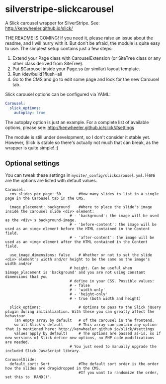 # silverstripe-slickcarousel
A Slick carousel wrapper for SilverStripe. See: http://kenwheeler.github.io/slick/

THE README IS COMING! If you need it, please raise an issue about the readme, and I will hurry with it. But don't be afraid, the module is quite easy to use. The simplest setup contains just a few steps:

1. Extend your Page class with CarouselExtension (or SiteTree class or any other class derived from SiteTree).
2. Put $Carousel inside your Page.ss (or similar) layout template.
3. Run /dev/build?flush=all
4. Go to the CMS and go to edit some page and look for the new Carousel tab.

Slick carousel options can be configured via YAML:

```YAML
Carousel:
  slick_options:
    autoplay: true
```

The autoplay option is just an example. For a complete list of available options, please see: http://kenwheeler.github.io/slick/#settings

The module is still under development, so I don't consider it stable yet. However, Slick is stable so there's actually not much that can break, as the wrapper is quite simple! :)


## Optional settings

You can tweak these settings in `mysite/_config/slickcarousel.yml`. Here are the options are listed with default values.

```
Carousel:
  cms_slides_per_page: 50        #How many slides to list in a single page in the Carousel tab in the CMS.
  
  image_placement: background    #Where to place the slide's image inside the carousel slide <div> element:
	                         # - 'background': the image will be used as the <div>'s background-image.
	                         # - 'before-content': the image will be used as an <img> element before the HTML contained in the Content field.
	                         # - 'after-content': the image will be used as an <img> element after the HTML contained in the Content field.
	
  use_image_dimensions: false    # Whether or not to set the slide <div> element's width and/or height to be the same as the image's width and/or
	                         # height. Can be useful when $image_placement is 'background' and you are not using constant dimensions that you
	                         # define in your CSS. Possible values:
	                         # - false
	                         # - 'width-only'
	                         # - 'height-only'
	                         # - true (both width and height)
	                         
  slick_options:                 # Options to pass to the Slick jQuery plugin during initialization. With these you can greatly affect the behaviour
    (an empty array by default   # of the carousel in the frontend.
    so all Slick's default       # This array can contain any option that is mentioned here: http://kenwheeler.github.io/slick/#settings
    values apply by default)     # The options are passed as-is, so if new versions of Slick define new options, no PHP code modifications are needed.
	                         # You just need to manually upgrade the included Slick JavaScript library.
	
CarouselSlide:
  default_sort: Sort             #The default sort order is the order how the slides are drag&dropped in the CMS.
                                 #If you want to randomize the order, set this to 'RAND()'.
```